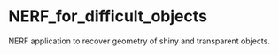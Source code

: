 # NERF_for_difficult_objects
NERF application to recover geometry of shiny and transparent objects.
